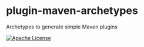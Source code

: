 # plugin-maven-archetypes
Archetypes to generate simple Maven plugins

[![Apache License](https://img.shields.io/badge/license-Apache%20License%202.0-blue.svg)](https://www.apache.org/licenses/LICENSE-2.0)
